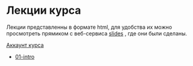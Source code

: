 # Лекции курса

Лекции представленны в формате html, для удобства их можно просмотреть прямиком с веб-сервиса [slides](https://slides.com) , где они были сделаны.

[Аккаунт курса](https://slides.com/js-course-urfu) 

- [01-intro](https://slides.com/js-course-urfu/types-i/fullscreen) 